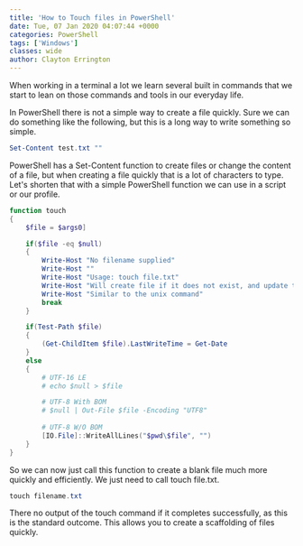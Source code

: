 ```yaml
---
title: 'How to Touch files in PowerShell'
date: Tue, 07 Jan 2020 04:07:44 +0000
categories: PowerShell
tags: ['Windows']
classes: wide
author: Clayton Errington
---
```


When working in a terminal a lot we learn several built in commands that we start to lean on those commands and tools in our everyday life.

In PowerShell there is not a simple way to create a file quickly. Sure we can do something like the following, but this is a long way to write something so simple.

```powershell
Set-Content test.txt ""
```

PowerShell has a Set-Content function to create files or change the content of a file, but when creating a file quickly that is a lot of characters to type. Let's shorten that with a simple PowerShell function we can use in a script or our profile.

```powershell
function touch
{
    $file = $args0]

    if($file -eq $null) 
    {
        Write-Host "No filename supplied"
        Write-Host ""
        Write-Host "Usage: touch file.txt"
        Write-Host "Will create file if it does not exist, and update the last modified time if it does."
        Write-Host "Similar to the unix command"
        break
    }

    if(Test-Path $file)
    {
        (Get-ChildItem $file).LastWriteTime = Get-Date
    }
    else
    {
        # UTF-16 LE
        # echo $null > $file

        # UTF-8 With BOM
        # $null | Out-File $file -Encoding "UTF8"
        
        # UTF-8 W/O BOM
        [IO.File]::WriteAllLines("$pwd\$file", "")
    }
}
```

So we can now just call this function to create a blank file much more quickly and efficiently. We just need to call touch file.txt.

```powershell
touch filename.txt
```

There no output of the touch command if it completes successfully, as this is the standard outcome. This allows you to create a scaffolding of files quickly.